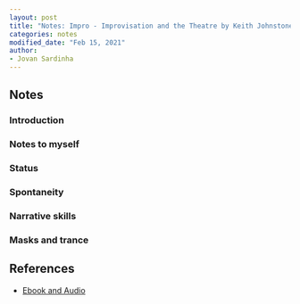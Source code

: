 ```yaml
---
layout: post
title: "Notes: Impro - Improvisation and the Theatre by Keith Johnstone"
categories: notes
modified_date: "Feb 15, 2021"
author:
- Jovan Sardinha
---
```


## Notes

### Introduction

### Notes to myself

### Status

### Spontaneity

### Narrative skills

### Masks and trance


## References

* [Ebook and Audio](https://archive.org/details/pdfy-KIkLrSPi_3lzPl5v)
